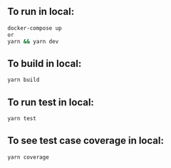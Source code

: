 ## To run in local:
```bash
docker-compose up
or
yarn && yarn dev
```

## To build in local:
```bash
yarn build
```

## To run test in local:
```bash
yarn test
```

## To see test case coverage in local:
```bash
yarn coverage
```